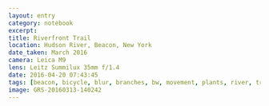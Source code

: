 ```yaml
--- 
layout: entry
category: notebook
excerpt:
title: Riverfront Trail
location: Hudson River, Beacon, New York
date_taken: March 2016
camera: Leica M9
lens: Leitz Summilux 35mm f/1.4
date: 2016-04-20 07:43:45
tags: [beacon, bicycle, blur, branches, bw, movement, plants, river, trees, twigs]
image: GRS-20160313-140242
---
```


